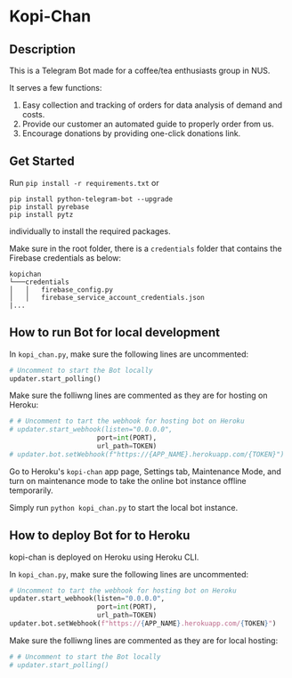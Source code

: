 # Kopi-Chan

## Description

This is a Telegram Bot made for a coffee/tea enthusiasts group in NUS.

It serves a few functions:

1. Easy collection and tracking of orders for data analysis of demand and costs.
2. Provide our customer an automated guide to properly order from us.
3. Encourage donations by providing one-click donations link.

## Get Started

Run `pip install -r requirements.txt` or

```
pip install python-telegram-bot --upgrade
pip install pyrebase
pip install pytz
```

individually to install the required packages.

Make sure in the root folder, there is a `credentials` folder that contains the Firebase credentials as below:

```
kopichan
└───credentials
│   │   firebase_config.py
│   │   firebase_service_account_credentials.json
|...
```

## How to run Bot for local development

In `kopi_chan.py`, make sure the following lines are uncommented:

```python
# Uncomment to start the Bot locally
updater.start_polling()
```

Make sure the folliwng lines are commented as they are for hosting on Heroku:

```python
# # Uncomment to tart the webhook for hosting bot on Heroku
# updater.start_webhook(listen="0.0.0.0",
                      port=int(PORT),
                      url_path=TOKEN)
# updater.bot.setWebhook(f"https://{APP_NAME}.herokuapp.com/{TOKEN}")
```

Go to Heroku's `kopi-chan` app page, Settings tab, Maintenance Mode, and turn on maintenance mode to take the online bot instance offline temporarily.

Simply run `python kopi_chan.py` to start the local bot instance.

## How to deploy Bot for to Heroku

kopi-chan is deployed on Heroku using Heroku CLI.

In `kopi_chan.py`, make sure the following lines are uncommented:

```python
# Uncomment to tart the webhook for hosting bot on Heroku
updater.start_webhook(listen="0.0.0.0",
                      port=int(PORT),
                      url_path=TOKEN)
updater.bot.setWebhook(f"https://{APP_NAME}.herokuapp.com/{TOKEN}")
```

Make sure the folliwng lines are commented as they are for local hosting:

```python
# # Uncomment to start the Bot locally
# updater.start_polling()
```

